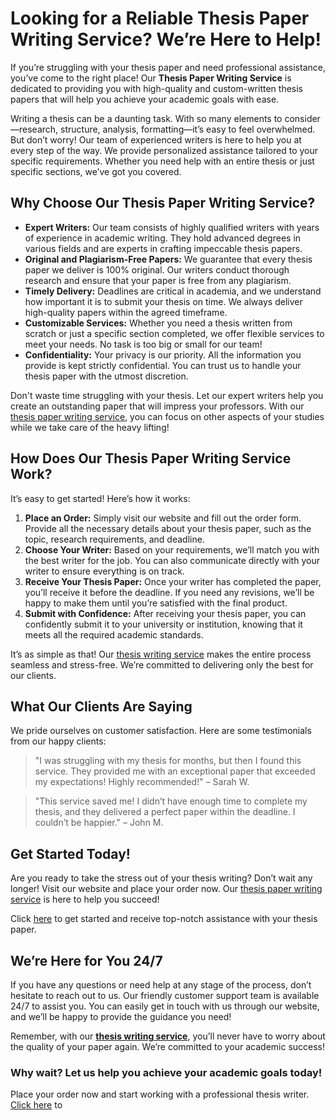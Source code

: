# Looking for a Reliable Thesis Paper Writing Service? We’re Here to Help!

If you’re struggling with your thesis paper and need professional assistance, you’ve come to the right place! Our **Thesis Paper Writing Service** is dedicated to providing you with high-quality and custom-written thesis papers that will help you achieve your academic goals with ease.

Writing a thesis can be a daunting task. With so many elements to consider—research, structure, analysis, formatting—it’s easy to feel overwhelmed. But don’t worry! Our team of experienced writers is here to help you at every step of the way. We provide personalized assistance tailored to your specific requirements. Whether you need help with an entire thesis or just specific sections, we’ve got you covered.

## Why Choose Our Thesis Paper Writing Service?

- **Expert Writers:** Our team consists of highly qualified writers with years of experience in academic writing. They hold advanced degrees in various fields and are experts in crafting impeccable thesis papers.
- **Original and Plagiarism-Free Papers:** We guarantee that every thesis paper we deliver is 100% original. Our writers conduct thorough research and ensure that your paper is free from any plagiarism.
- **Timely Delivery:** Deadlines are critical in academia, and we understand how important it is to submit your thesis on time. We always deliver high-quality papers within the agreed timeframe.
- **Customizable Services:** Whether you need a thesis written from scratch or just a specific section completed, we offer flexible services to meet your needs. No task is too big or small for our team!
- **Confidentiality:** Your privacy is our priority. All the information you provide is kept strictly confidential. You can trust us to handle your thesis paper with the utmost discretion.

Don't waste time struggling with your thesis. Let our expert writers help you create an outstanding paper that will impress your professors. With our [thesis paper writing service](https://tinyurl.com/topessay?keyword=thesis+paper+writing+service), you can focus on other aspects of your studies while we take care of the heavy lifting!

## How Does Our Thesis Paper Writing Service Work?

It’s easy to get started! Here’s how it works:

1. **Place an Order:** Simply visit our website and fill out the order form. Provide all the necessary details about your thesis paper, such as the topic, research requirements, and deadline.
2. **Choose Your Writer:** Based on your requirements, we’ll match you with the best writer for the job. You can also communicate directly with your writer to ensure everything is on track.
3. **Receive Your Thesis Paper:** Once your writer has completed the paper, you’ll receive it before the deadline. If you need any revisions, we’ll be happy to make them until you’re satisfied with the final product.
4. **Submit with Confidence:** After receiving your thesis paper, you can confidently submit it to your university or institution, knowing that it meets all the required academic standards.

It’s as simple as that! Our [thesis writing service](https://tinyurl.com/topessay?keyword=thesis+paper+writing+service) makes the entire process seamless and stress-free. We’re committed to delivering only the best for our clients.

## What Our Clients Are Saying

We pride ourselves on customer satisfaction. Here are some testimonials from our happy clients:

> "I was struggling with my thesis for months, but then I found this service. They provided me with an exceptional paper that exceeded my expectations! Highly recommended!" – Sarah W.

> "This service saved me! I didn’t have enough time to complete my thesis, and they delivered a perfect paper within the deadline. I couldn’t be happier." – John M.

## Get Started Today!

Are you ready to take the stress out of your thesis writing? Don’t wait any longer! Visit our website and place your order now. Our [thesis paper writing service](https://tinyurl.com/topessay?keyword=thesis+paper+writing+service) is here to help you succeed!

Click [here](https://tinyurl.com/topessay?keyword=thesis+paper+writing+service) to get started and receive top-notch assistance with your thesis paper.

## We’re Here for You 24/7

If you have any questions or need help at any stage of the process, don’t hesitate to reach out to us. Our friendly customer support team is available 24/7 to assist you. You can easily get in touch with us through our website, and we’ll be happy to provide the guidance you need!

Remember, with our **[thesis writing service](https://tinyurl.com/topessay?keyword=thesis+paper+writing+service)**, you’ll never have to worry about the quality of your paper again. We’re committed to your academic success!

### Why wait? Let us help you achieve your academic goals today!

Place your order now and start working with a professional thesis writer. [Click here](https://tinyurl.com/topessay?keyword=thesis+paper+writing+service) to
